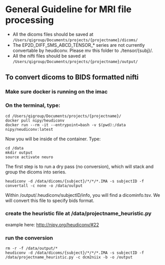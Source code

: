 # General Guideline for MRI file processing
* All the dicoms files should be saved at `/Users/qigroup/Documents/projects/{projectname}/dicoms/`
* The EP2D_DIFF_SMS_ABCD_TENSOR_* series are not currently convertable by heudiconv. Please mv this folder to ./tensor/{subj}/.
* All the nifti files should be saved at `/Users/qigroup/Documents/projects/{projectname}/output/`
## To convert dicoms to BIDS formatted nifti
### Make sure docker is running on the imac
### On the terminal, type:
```
cd /Users/qigroup/Documents/projects/{projectname}/
docker pull nipy/heudiconv
docker run --rm -it --entrypoint=bash -v $(pwd):/data nipy/neudiconv:latest
```
Now you will be inside of the container. Type:
```
cd /data
mkdir output
source activate neuro
```
The first step is to run a dry pass (no conversion), which will stack and group the dicoms into series.
```
heudiconv -d /data/dicoms/{subject}/*/*/*.IMA -s subjectID -f convertall -c none -o /data/output
```
Within /output/.heudiconv/subjectID/info, you will find a dicominfo.tsv. We will convert this file to specify bids format.

### create the heuristic file at /data/projectname_heuristic.py
example here: <http://nipy.org/heudiconv/#22>

### run the conversion
```
rm -r -f /data/output/*
heudiconv -d /data/dicoms/{subject}/*/*/*.IMA -s subjectID -f /data/projectname_heuristic.py -c dcm2niix -b -o /output
```

